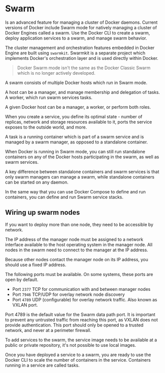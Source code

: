 # Swarm
Is an advanced feature for managing a cluster of Docker daemons.
Current versions of Docker include Swarm mode for natively managing a 
cluster of Docker Engines called a swarm.
Use the Docker CLI to create a swarm, deploy application services to a 
swarm, and manage swarm behavior.

The cluster management and orchestration features embedded in Docker Engine
are built using `swarmkit`. Swarmkit is a separate project which implements
Docker's orchestration layer and is used directly within Docker.

> Docker Swarm mode isn't the same as the Docker Classic Swarm which is no 
  longer actively developed.

A swarm consists of multiple Docker hosts which run in Swarm mode.

A host can be a manager, and manage membership and delegation of tasks.
A worker, which run swarm services tasks.

A given Docker host can be a manager, a worker, or perform both roles.

When you create a service, you define its optimal state - number of 
replicas, network and storage resources available to it, ports 
the service exposes to the outside world, and more.

A task is a running container which is part of a swarm service and is 
managed by a swarm manager, as opposed to a standalone container.

When Docker is running in Swarm mode, you can still run standalone 
containers on any of the Docker hosts participating in the swarm, as well 
as swarm services.

A key difference between standalone containers and swarm services is that 
only swarm managers can manage a swarm, while standalone containers can be 
started on any daemon. 

In the same way that you can use Docker Compose to define and run 
containers, you can define and run Swarm service stacks.

## Wiring up swarm nodes
If you want to deploy more than one node, they need to be accessible by 
network.

The IP address of the manager node must be assigned to a network interface 
available to the host operating system in the manager node. All nodes in 
the swarm need to connect to the manager at the IP address.

Because other nodes contact the manager node on its IP address, you should 
use a fixed IP address.

The following ports must be available. On some systems, these ports are 
open by default.
- Port `2377` TCP for communication with and between manager nodes
- Port `7946` TCP/UDP for overlay network node discovery
- Port `4789` UDP (configurable) for overlay network traffic. Also known as
  VXLAN port.

Port 4789 is the default value for the Swarm data path port. It is 
important to prevent any untrusted traffic from reaching this port, as 
VXLAN does not provide authentication. This port should only be opened to a
trusted network, and never at a perimeter firewall.

To add services to the swarm, the service image needs to be available at a 
public or private repository, it's not possible to use local images.

Once you have deployed a service to a swarm, you are ready to use the 
Docker CLI to scale the number of containers in the service. Containers 
running in a service are called tasks.
